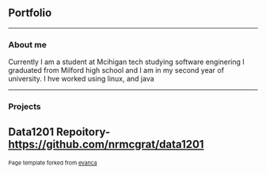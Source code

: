 ## Portfolio

---

### About me

Currently I am a student at Mcihigan tech studying software enginering I graduated from Milford high school and I am in my second year of university. I hve worked using linux, and java


---
### Projects

Data1201 Repoitory- https://github.com/nrmcgrat/data1201
---
<p style="font-size:11px">Page template forked from <a href="https://github.com/evanca/quick-portfolio">evanca</a></p>
<!-- Remove above link if you don't want to attibute -->

